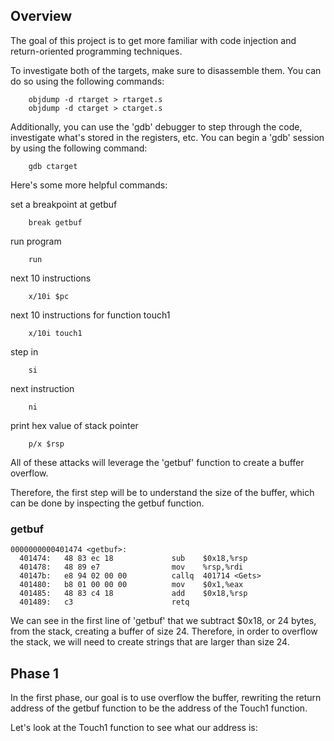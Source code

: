 ## Overview

The goal of this project is to get more familiar with code injection and return-oriented programming techniques. 

To investigate both of the targets, make sure to disassemble them. You can do so using the following commands: 

        objdump -d rtarget > rtarget.s
        objdump -d ctarget > ctarget.s
        
Additionally, you can use the 'gdb' debugger to step through the code, investigate what's stored in the registers, etc. 
You can begin a 'gdb' session by using the following command: 

        gdb ctarget
        
Here's some more helpful commands: 
          
set a breakpoint at getbuf

        break getbuf   
        
run program

        run
        
next 10 instructions 

        x/10i $pc
        
next 10 instructions for function touch1

        x/10i touch1  
        
step in

        si
        
next instruction

        ni
        
print hex value of stack pointer

        p/x $rsp


All of these attacks will leverage the 'getbuf' function to create a buffer overflow. 

Therefore, the first step will be to understand the size of the buffer, which can be done by inspecting the getbuf function. 

### getbuf

    0000000000401474 <getbuf>:
      401474:	48 83 ec 18          	sub    $0x18,%rsp
      401478:	48 89 e7             	mov    %rsp,%rdi
      40147b:	e8 94 02 00 00       	callq  401714 <Gets>
      401480:	b8 01 00 00 00       	mov    $0x1,%eax
      401485:	48 83 c4 18          	add    $0x18,%rsp
      401489:	c3                   	retq   
  
We can see in the first line of 'getbuf' that we subtract $0x18, or 24 bytes, from the stack, creating a buffer of size 24. Therefore, in order to overflow the stack, we will need to create strings that are larger than size 24. 

## Phase 1
In the first phase, our goal is to use overflow the buffer, rewriting the return address of the getbuf function to be the address of the Touch1 function. 

Let's look at the Touch1 function to see what our address is: 

